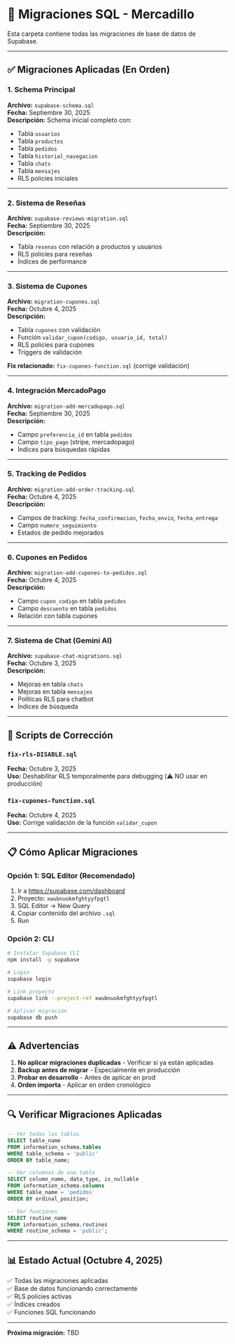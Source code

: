 # 📁 Migraciones SQL - Mercadillo

Esta carpeta contiene todas las migraciones de base de datos de Supabase.

---

## ✅ Migraciones Aplicadas (En Orden)

### 1. Schema Principal
**Archivo:** `supabase-schema.sql`  
**Fecha:** Septiembre 30, 2025  
**Descripción:** Schema inicial completo con:
- Tabla `usuarios`
- Tabla `productos`
- Tabla `pedidos`
- Tabla `historial_navegacion`
- Tabla `chats`
- Tabla `mensajes`
- RLS policies iniciales

---

### 2. Sistema de Reseñas
**Archivo:** `supabase-reviews-migration.sql`  
**Fecha:** Septiembre 30, 2025  
**Descripción:** 
- Tabla `resenas` con relación a productos y usuarios
- RLS policies para reseñas
- Índices de performance

---

### 3. Sistema de Cupones
**Archivo:** `migration-cupones.sql`  
**Fecha:** Octubre 4, 2025  
**Descripción:**
- Tabla `cupones` con validación
- Función `validar_cupon(codigo, usuario_id, total)`
- RLS policies para cupones
- Triggers de validación

**Fix relacionado:** `fix-cupones-function.sql` (corrige validación)

---

### 4. Integración MercadoPago
**Archivo:** `migration-add-mercadopago.sql`  
**Fecha:** Septiembre 30, 2025  
**Descripción:**
- Campo `preferencia_id` en tabla `pedidos`
- Campo `tipo_pago` (stripe, mercadopago)
- Índices para búsquedas rápidas

---

### 5. Tracking de Pedidos
**Archivo:** `migration-add-order-tracking.sql`  
**Fecha:** Octubre 4, 2025  
**Descripción:**
- Campos de tracking: `fecha_confirmacion`, `fecha_envio`, `fecha_entrega`
- Campo `numero_seguimiento`
- Estados de pedido mejorados

---

### 6. Cupones en Pedidos
**Archivo:** `migration-add-cupones-to-pedidos.sql`  
**Fecha:** Octubre 4, 2025  
**Descripción:**
- Campo `cupon_codigo` en tabla `pedidos`
- Campo `descuento` en tabla `pedidos`
- Relación con tabla cupones

---

### 7. Sistema de Chat (Gemini AI)
**Archivo:** `supabase-chat-migrations.sql`  
**Fecha:** Octubre 3, 2025  
**Descripción:**
- Mejoras en tabla `chats`
- Mejoras en tabla `mensajes`
- Políticas RLS para chatbot
- Índices de búsqueda

---

## 🔧 Scripts de Corrección

### `fix-rls-DISABLE.sql`
**Fecha:** Octubre 3, 2025  
**Uso:** Deshabilitar RLS temporalmente para debugging (⚠️ NO usar en producción)

### `fix-cupones-function.sql`
**Fecha:** Octubre 4, 2025  
**Uso:** Corrige validación de la función `validar_cupon`

---

## 📋 Cómo Aplicar Migraciones

### Opción 1: SQL Editor (Recomendado)
1. Ir a https://supabase.com/dashboard
2. Proyecto: `xwubnuokmfghtyyfpgtl`
3. SQL Editor → New Query
4. Copiar contenido del archivo `.sql`
5. Run

### Opción 2: CLI
```bash
# Instalar Supabase CLI
npm install -g supabase

# Login
supabase login

# Link proyecto
supabase link --project-ref xwubnuokmfghtyyfpgtl

# Aplicar migración
supabase db push
```

---

## ⚠️ Advertencias

1. **No aplicar migraciones duplicadas** - Verificar si ya están aplicadas
2. **Backup antes de migrar** - Especialmente en producción
3. **Probar en desarrollo** - Antes de aplicar en prod
4. **Orden importa** - Aplicar en orden cronológico

---

## 🔍 Verificar Migraciones Aplicadas

```sql
-- Ver todas las tablas
SELECT table_name 
FROM information_schema.tables 
WHERE table_schema = 'public'
ORDER BY table_name;

-- Ver columnas de una tabla
SELECT column_name, data_type, is_nullable
FROM information_schema.columns
WHERE table_name = 'pedidos'
ORDER BY ordinal_position;

-- Ver funciones
SELECT routine_name 
FROM information_schema.routines 
WHERE routine_schema = 'public';
```

---

## 📊 Estado Actual (Octubre 4, 2025)

✅ Todas las migraciones aplicadas  
✅ Base de datos funcionando correctamente  
✅ RLS policies activas  
✅ Índices creados  
✅ Funciones SQL funcionando  

---

**Próxima migración:** TBD
